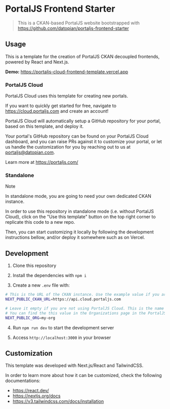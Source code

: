 # PortalJS Frontend Starter

> This is a CKAN-based PortalJS website bootstrapped with https://github.com/datopian/portaljs-frontend-starter

## Usage

This is a template for the creation of PortalJS CKAN decoupled frontends, powered by React and Next.js. 

**Demo:** https://portaljs-cloud-frontend-template.vercel.app

### PortalJS Cloud

PortalJS Cloud uses this template for creating new portals.

If you want to quickly get started for free, navigate to https://cloud.portaljs.com and create an account!

PortalJS Cloud will automatically setup a GitHub repository for your portal, based on this template, and deploy it.

Your portal's GitHub repository can be found on your PortalJS Cloud dashboard, and you can raise PRs against it to customize your portal, or let us handle the customization for you by reaching out to us at portaljs@datopian.com.

Learn more at https://portaljs.com/

### Standalone

> [!note]
> In standalone mode, you are going to need your own dedicated CKAN instance.

In order to use this repository in standalone mode (i.e. without PortalJS Cloud), click on the "Use this template" button on the top right corner to replicate this code to a new repo.

Then, you can start customizing it locally by following the development instructions bellow, and/or deploy it somewhere such as on Vercel.

## Development

1) Clone this repository

2) Install the dependencies with `npm i`

3) Create a new `.env` file with:

```bash
# This is the URL of the CKAN instance. Use the example value if you are using PortalJS Cloud.
NEXT_PUBLIC_CKAN_URL=https://api.cloud.portaljs.com 

# Leave it empty if you are not using PortalJS Cloud. This is the name of the main organization for your portal in PortalJS Cloud. 
# You can find the this value in the Organizations page in the PortalJS Cloud dashboard.
NEXT_PUBLIC_ORG=my-org 
```

4) Run `npm run dev` to start the development server

5) Access `http://localhost:3000` in your browser

## Customization

This template was developed with Next.js/React and TailwindCSS. 

In order to learn more about how it can be customized, check the following documentations:

- https://react.dev/
- https://nextjs.org/docs
- https://v3.tailwindcss.com/docs/installation


